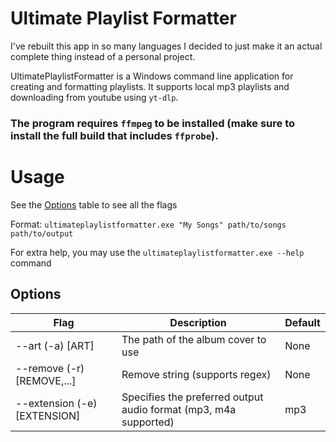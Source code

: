 # Ultimate Playlist Formatter
I've rebuilt this app in so many  languages I decided to just make it an actual complete thing instead of a personal project.

UltimatePlaylistFormatter is a Windows command line application for creating and formatting playlists. It supports local mp3 playlists and downloading from youtube using `yt-dlp`.

### The program requires `ffmpeg` to be installed (make sure to install the full build that includes `ffprobe`).

# Usage
See the [Options](#Options) table to see all the flags

Format: `ultimateplaylistformatter.exe "My Songs" path/to/songs path/to/output`

For extra help, you may use the `ultimateplaylistformatter.exe --help` command

## Options
| Flag                         | Description                                                      | Default |
|------------------------------|------------------------------------------------------------------|---------|
| --art (-a) [ART]             | The path of the album cover to use                               | None    |
| --remove (-r) [REMOVE,...]   | Remove string (supports regex)                                   | None    |
| --extension (-e) [EXTENSION] | Specifies the preferred output audio format (mp3, m4a supported) | mp3     |